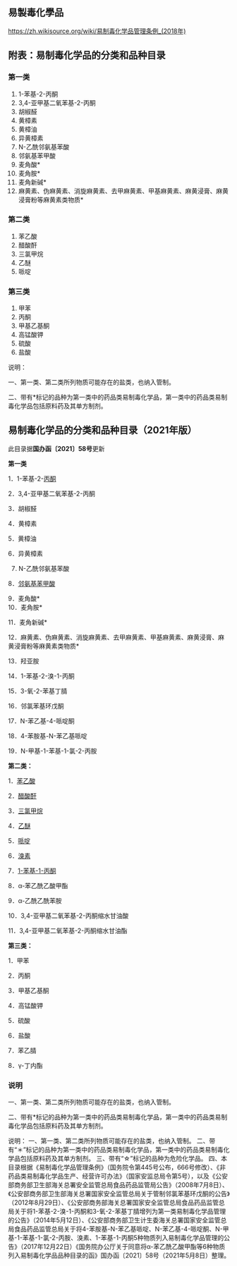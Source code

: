 ## 易製毒化學品

https://zh.wikisource.org/wiki/易制毒化学品管理条例_(2018年)

## 附表：易制毒化学品的分类和品种目录

### 第一类

1. 1-苯基-2-丙酮
2. 3,4-亚甲基二氧苯基-2-丙酮
3. 胡椒醛
4. 黄樟素
5. 黄樟油
6. 异黄樟素
7. N-乙酰邻氨基苯酸
8. 邻氨基苯甲酸
9. 麦角酸*
10. 麦角胺*
11. 麦角新碱*
12. 麻黄素、伪麻黄素、消旋麻黄素、去甲麻黄素、甲基麻黄素、麻黄浸膏、麻黄浸膏粉等麻黄素类物质*

### 第二类

1. 苯乙酸
2. 醋酸酐
3. 三氯甲烷
4. 乙醚
5. 哌啶

### 第三类

1. 甲苯
2. 丙酮
3. 甲基乙基酮
4. 高锰酸钾
5. 硫酸
6. 盐酸

﻿说明：

﻿一、第一类、第二类所列物质可能存在的盐类，也纳入管制。

﻿二、带有*标记的品种为第一类中的药品类易制毒化学品，第一类中的药品类易制毒化学品包括原料药及其单方制剂。



## 易制毒化学品的分类和品种目录（2021年版）

此目录据**国办函〔****2021****〕****58****号**更新

**第一类**

1．1-苯基-2-[丙酮](https://baike.baidu.com/item/丙酮)     

2．3,4-亚甲基二氧苯基-2-丙酮     

3．胡椒醛        

4．黄樟素      

5．黄樟油

6．异黄樟素       

7. N-乙酰邻氨基苯酸         

8．[邻氨基苯甲酸](https://baike.baidu.com/item/邻氨基苯甲酸)     

9．麦角酸*      
10．麦角胺*

11．麦角新碱*      

12．麻黄素、伪麻黄素、消旋麻黄素、去甲麻黄素、甲基麻黄素、麻黄浸膏、麻黄浸膏粉等麻黄素类物质*  

13．羟亚胺    

14．1-苯基-2-溴-1-丙酮   

15．3-氧-2-苯基丁腈   

16．邻氯苯基环戊酮

17．N-苯乙基-4-哌啶酮   

18．4-苯胺基-N-苯乙基哌啶   

19．N-甲基-1-苯基-1-氯-2-丙胺

**第二类：**

1．[苯乙酸](https://baike.baidu.com/item/苯乙酸)  

2．[醋酸酐](https://baike.baidu.com/item/醋酸酐)  

3．[三氯甲烷](https://baike.baidu.com/item/三氯甲烷)   

4．[乙醚](https://baike.baidu.com/item/乙醚)   

5．[哌啶](https://baike.baidu.com/item/哌啶)  

6．[溴素](https://baike.baidu.com/item/溴素)  

7．[1-苯基-1-丙酮](https://baike.baidu.com/item/1-苯基-1-丙酮)   

8．α-苯乙酰乙酸甲酯

9．α-乙酰乙酰苯胺      

10．3,4-亚甲基二氧苯基-2-丙酮缩水甘油酸    

11．3,4-亚甲基二氧苯基-2-丙酮缩水甘油酯

**第三类：**

1．甲苯  

2．丙酮  

3．甲基乙基酮  

4．高锰酸钾  

5．硫酸  

6．盐酸   

7．苯乙腈  

8．γ-丁内酯



### 说明

一、第一类、第二类所列物质可能存在的盐类，也纳入管制。

二、带有*标记的品种为第一类中的药品类易制毒化学品，第一类中的药品类易制毒化学品包括原料药及其单方制剂。


说明：
一、第一类、第二类所列物质可能存在的盐类，也纳入管制。
二、带有“＊”标记的品种为第一类中的药品类易制毒化学品，第一类中的药品类易制毒化学品包括原料药及其单方制剂。
三、带有“☆”标记的品种为危险化学品。
四、本目录根据《易制毒化学品管理条例》（国务院令第445号公布，666号修改）、《非药品类易制毒化学品生产、经营许可办法》（国家安监总局令第5号），以及《公安部商务部卫生部海关总署安全监管总局食品药品监管局公告》（2008年7月8日）、《公安部商务部卫生部海关总署国家安全监管总局关于管制邻氯苯基环戊酮的公告》（2012年8月29日）、《公安部商务部海关总署国家安全监管总局食品药品监管总局关于将1-苯基-2-溴-1-丙酮和3-氧-2-苯基丁腈增列为第一类易制毒化学品管理的公告》（2014年5月12日）、《公安部商务部卫生计生委海关总署国家安全监管总局食品药品监管总局关于将4-苯胺基-N-苯乙基哌啶、N-苯乙基-4-哌啶酮、N-甲基-1-苯基-1-氯-2-丙胺、溴素、1-苯基-1-丙酮5种物质列入易制毒化学品管理的公告》（2017年12月22日）《国务院办公厅关于同意将α-苯乙酰乙酸甲酯等6种物质列入易制毒化学品品种目录的函》国办函〔2021〕58号（2021年5月8日）整理。
